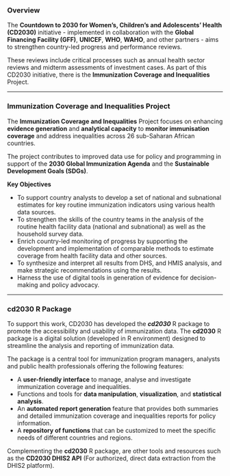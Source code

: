 ### Overview

The **Countdown to 2030 for Women’s, Children’s and Adolescents’ Health (CD2030)** initiative - implemented in collaboration with the **Global Financing Facility (GFF)**, **UNICEF**, **WHO**, **WAHO**, and other partners - aims to strengthen country-led progress and performance reviews.

These reviews include critical processes such as annual health sector reviews and midterm assessments of investment cases. As part of this CD2030 initiative, there is the **Immunization Coverage and Inequalities** Project.

------------------------------------------------------------------------

### Immunization Coverage and Inequalities Project

The **Immunization Coverage and Inequalities** Project focuses on enhancing **evidence generation** and **analytical capacity** to **monitor immunisation coverage** and address inequalities across 26 sub-Saharan African countries.

The project contributes to improved data use for policy and programming in support of the **2030 Global Immunization Agenda** and the **Sustainable Development Goals (SDGs)**.

**Key Objectives**

-   To support country analysts to develop a set of national and subnational estimates for key routine immunization indicators using various health data sources.
-   To strengthen the skills of the country teams in the analysis of the routine health facility data (national and subnational) as well as the household survey data.
-   Enrich country-led monitoring of progress by supporting the development and implementation of comparable methods to estimate coverage from health facility data and other sources.
-   To synthesize and interpret all results from DHS, and HMIS analysis, and make strategic recommendations using the results.
-   Harness the use of digital tools in generation of evidence for decision-making and policy advocacy.

------------------------------------------------------------------------

### cd2030 R Package

To support this work, CD2030 has developed the ***cd2030*** R package to promote the accessibility and usability of immunization data. The **cd2030** R package is a digital solution (developed in R environment) designed to streamline the analysis and reporting of immunization data.

The package is a central tool for immunization program managers, analysts and public health professionals offering the following features:

-   A **user-friendly interface** to manage, analyse and investigate immunization coverage and inequalities.
-   Functions and tools for **data manipulation**, **visualization**, and **statistical analysis**.
-   An **automated report generation** feature that provides both summaries and detailed immunization coverage and inequalities reports for policy information.
-   A **repository of functions** that can be customized to meet the specific needs of different countries and regions.

Complementing the **cd2030** R package, are other tools and resources such as the **CD2030 DHIS2 API** (For authorized, direct data extraction from the DHIS2 platform).

